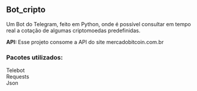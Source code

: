 <h2>Bot_cripto</h2>
<p>
    Um Bot do Telegram, feito em Python, onde é possível consultar em tempo real a cotação de algumas criptomoedas predefinidas.
</p>
<p><strong>API: </strong>Esse projeto consome a API do site mercadobitcoin.com.br</p>
<h3>Pacotes utilizados:</h3>
<p>
    Telebot<br>
    Requests<br>
    Json
</p>
